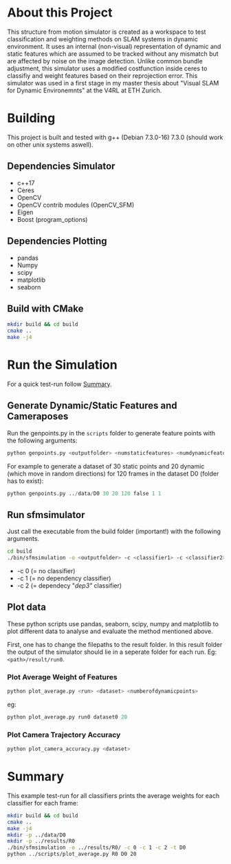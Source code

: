 # About this Project
This structure from motion simulator is created as a workspace to test classification and weighting methods on SLAM systems in dynamic environment. It uses an internal (non-visual) representation of dynamic and static features which are assumed to be tracked without any mismatch but are affected by noise on the image detection. Unlike common bundle adjustment, this simulator uses a modified costfunction inside ceres to classifiy and weight features based on their reprojection error. This simulator was used in a first stage in my master thesis about "Visual SLAM for Dynamic Environemnts" at the V4RL at ETH Zurich.

# Building
This project is built and tested with g++ (Debian 7.3.0-16) 7.3.0 (should work on other unix systems aswell).

## Dependencies Simulator
- c++17
- Ceres
- OpenCV
- OpenCV contrib modules (OpenCV_SFM)
- Eigen
- Boost (program_options)

## Dependencies Plotting
- pandas
- Numpy
- scipy
- matplotlib
- seaborn

## Build with CMake
```bash
mkdir build && cd build
cmake ..
make -j4
```

# Run the Simulation
For a quick test-run follow [Summary](#summary).
## Generate Dynamic/Static Features and Cameraposes
Run the genpoints.py in the ```scripts``` folder to generate feature points with the following arguments:
```python
python genpoints.py <outputfolder> <numstaticfeatures> <numdynamicfeatures> <numframes> <movement> <startstatic> <stopstatic>
```

For example to generate a dataset of 30 static points and 20 dynamic (which move in random directions) for 120 frames in the dataset D0 (folder has to exist):
```python
python genpoints.py ../data/D0 30 20 120 false 1 1
```
## Run sfmsimulator
Just call the executable from the build folder (important!) with the following arguments.
```bash
cd build
./bin/sfmsimulation -o <outputfolder> -c <classifier1> -c <classifier2> -t <dataset1> -t <dataset2> ...
```

* -c 0 (= no classifier)
* -c 1 (= no dependency classifier)
* -c 2 (= dependecy "*dep3"* classifier)

## Plot data
These python scripts use pandas, seaborn, scipy, numpy and matplotlib to plot different data to analyse and evaluate the method mentioned above.

First, one has to change the filepaths to the result folder. In this result folder the output of the simulator should lie in a seperate folder for each run. Eg: ```<path>/result/run0```.

### Plot Average Weight of Features
```python
python plot_average.py <run> <dataset> <numberofdynamicpoints>
```
eg:
```python
python plot_average.py run0 dataset0 20
```


### Plot Camera Trajectory Accuracy
```python
python plot_camera_accuracy.py <dataset>
```

# Summary
This example test-run for all classifiers prints the average weights for each classifier for each frame:
```bash
mkdir build && cd build
cmake ..
make -j4
mkdir -p ../data/D0
mkdir -p ../results/R0
./bin/sfmsimulation -o ../results/R0/ -c 0 -c 1 -c 2 -t D0
python ../scripts/plot_average.py R0 D0 20

```
